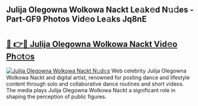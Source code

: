 ## Julija Olegowna Wolkowa Nackt Le𝚊k𝚎d N𝚞𝚍es - Part-GF9 Photos Vid𝚎o Le𝚊ks Jq8nE

# <h2><a href="http://fb7o2mk.evod.top/?m=Julija+Olegowna+Wolkowa+Nackt">🔗 👉🔴 Julija Olegowna Wolkowa Nackt Vid𝚎o Ph𝚘t𝚘s</a></h2>

[![Julija Olegowna Wolkowa Nackt N𝚞d𝚎s](https://i.imgur.com/8V9OHl7.gif)](http://fb7o2mk.evod.top/?m=Julija+Olegowna+Wolkowa+Nackt)
Web celebrity Julija Olegowna Wolkowa Nackt and digital artist, renowned for posting dance and lifestyle content through solo and collaborative dance routines and short videos. The media plays Julija Olegowna Wolkowa Nackt a significant role in shaping the perception of public figures. 
